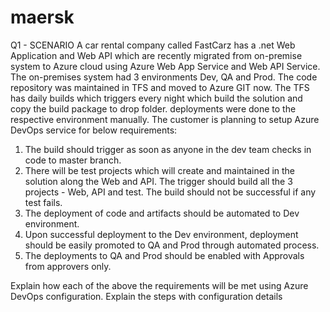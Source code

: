 # maersk
Q1 - SCENARIO
A car rental company called FastCarz has a .net Web Application and Web API which are recently migrated from on-premise system to Azure cloud using Azure Web App Service
and Web API Service.
The on-premises system had 3 environments Dev, QA and Prod.
The code repository was maintained in TFS and moved to Azure GIT now. The TFS has daily builds which triggers every night which build the solution and copy the build package to drop folder.
deployments were done to the respective environment manually. The customer is planning to setup Azure DevOps service for below requirements:

1) The build should trigger as soon as anyone in the dev team checks in code to master branch.
2) There will be test projects which will create and maintained in the solution along the Web and API. The trigger should build all the 3 projects - Web, API and test.
   The build should not be successful if any test fails.
3) The deployment of code and artifacts should be automated to Dev environment. 
4) Upon successful deployment to the Dev environment, deployment should be easily promoted to QA and Prod through automated process.
5) The deployments to QA and Prod should be enabled with Approvals from approvers only.

Explain how each of the above the requirements will be met using Azure DevOps configuration.
Explain the steps with configuration details
